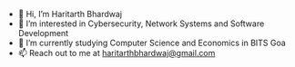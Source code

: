 - 👋 Hi, I’m Haritarth Bhardwaj
- 👀 I’m interested in Cybersecurity, Network Systems and Software Development
- 🌱 I’m currently studying Computer Science and Economics in BITS Goa
- 📫 Reach out to me at haritarthbhardwaj@gmail.com

